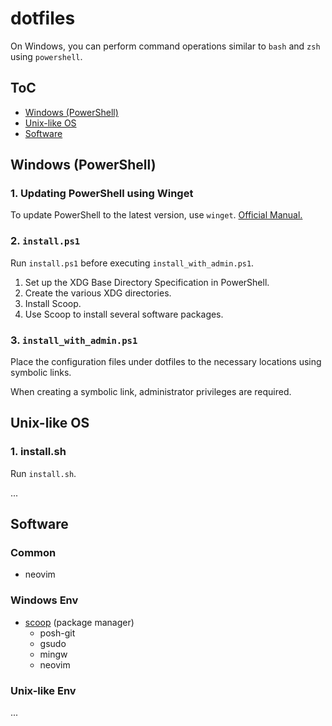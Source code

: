 # dotfiles

On Windows, you can perform command operations similar to `bash` and `zsh` using `powershell`.

## ToC

- [Windows (PowerShell)](#windows-powershell)
- [Unix-like OS](#unix-like-os)
- [Software](#software)

## Windows (PowerShell)

### 1. Updating PowerShell using Winget

To update PowerShell to the latest version, use `winget`. [Official Manual.](https://learn.microsoft.com/en-us/powershell/scripting/install/installing-powershell-on-windows?view=powershell-7.3#install-powershell-using-winget-recommended)

### 2. `install.ps1`

Run `install.ps1` before executing `install_with_admin.ps1`.

1. Set up the XDG Base Directory Specification in PowerShell.
2. Create the various XDG directories.
3. Install Scoop.
4. Use Scoop to install several software packages.

### 3. `install_with_admin.ps1`

Place the configuration files under dotfiles to the necessary locations using symbolic links.

When creating a symbolic link, administrator privileges are required.

## Unix-like OS

### 1. install.sh

Run `install.sh`.

...

## Software

### Common

- neovim

### Windows Env

- [scoop](https://scoop.sh/) (package manager)
    - posh-git
    - gsudo
    - mingw
    - neovim

### Unix-like Env

...

